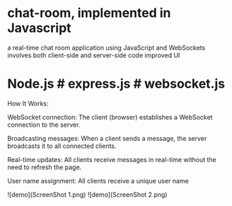 # chat-room, implemented in Javascript
a real-time chat room application using JavaScript and WebSockets involves both client-side and server-side code
improved UI
# Node.js  # express.js  # websocket.js
How It Works:

WebSocket connection: The client (browser) establishes a WebSocket connection to the server.

Broadcasting messages: When a client sends a message, the server broadcasts it to all connected clients.

Real-time updates: All clients receive messages in real-time without the need to refresh the page.

User name assignment: All clients receive a unique user name


![demo](ScreenShot 1.png)
![demo](ScreenShot 2.png)
